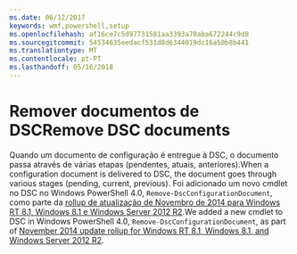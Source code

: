 ```yaml
---
ms.date: 06/12/2017
keywords: wmf,powershell,setup
ms.openlocfilehash: af16ce7c5d97731581aa3393a70aba672244c9d8
ms.sourcegitcommit: 54534635eedacf531d8d6344019dc16a50b8b441
ms.translationtype: MT
ms.contentlocale: pt-PT
ms.lasthandoff: 05/16/2018
---
```

# <a name="remove-dsc-documents"></a><span data-ttu-id="4265a-102">Remover documentos de DSC</span><span class="sxs-lookup"><span data-stu-id="4265a-102">Remove DSC documents</span></span>

<span data-ttu-id="4265a-103">Quando um documento de configuração é entregue à DSC, o documento passa através de várias etapas (pendentes, atuais, anteriores).</span><span class="sxs-lookup"><span data-stu-id="4265a-103">When a configuration document is delivered to DSC, the document goes through various stages (pending, current, previous).</span></span> <span data-ttu-id="4265a-104">Foi adicionado um novo cmdlet no DSC no Windows PowerShell 4.0, `Remove-DscConfigurationDocument`, como parte da [rollup de atualização de Novembro de 2014 para Windows RT 8.1, Windows 8.1 e Windows Server 2012 R2](https://support.microsoft.com/kb/3000850).</span><span class="sxs-lookup"><span data-stu-id="4265a-104">We added a new cmdlet to DSC in Windows PowerShell 4.0, `Remove-DscConfigurationDocument`, as part of [November 2014 update rollup for Windows RT 8.1, Windows 8.1, and Windows Server 2012 R2](https://support.microsoft.com/kb/3000850).</span></span>
